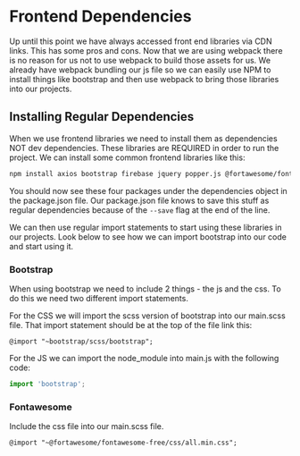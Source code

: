 # Frontend Dependencies
Up until this point we have always accessed front end libraries via CDN links.  This has some pros and cons.  Now that we are using webpack there is no reason for us not to use webpack to build those assets for us.  We already have webpack bundling our js file so we can easily use NPM to install things like bootstrap and then use webpack to bring those libraries into our projects.

## Installing Regular Dependencies
When we use frontend libraries we need to install them as dependencies NOT dev dependencies.  These libraries are REQUIRED in order to run the project.  We can install some common frontend libraries like this:

```sh
npm install axios bootstrap firebase jquery popper.js @fortawesome/fontawesome-free --save
```
You should now see these four packages under the dependencies object in the package.json file.  Our package.json file knows to save this stuff as regular dependencies because of the `--save` flag at the end of the line.

We can then use regular import statements to start using these libraries in our projects.  Look below to see how we can import bootstrap into our code and start using it.

### Bootstrap
When using bootstrap we need to include 2 things - the js and the css.  To do this we need two different import statements.

For the CSS we will import the scss version of bootstrap into our main.scss file.  That import statement should be at the top of the file link this:
```
@import "~bootstrap/scss/bootstrap";
```

For the JS we can import the node_module into main.js with the following code:
```js
import 'bootstrap';
```

### Fontawesome
Include the css file into our main.scss file.
```
@import "~@fortawesome/fontawesome-free/css/all.min.css";
```
